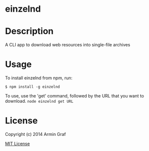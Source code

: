 einzelnd
=============

# Description

A CLI app to download web resources into single-file archives

# Usage

To install einzelnd from npm, run:

```
$ npm install -g einzelnd
```

To use, use the 'get' command, followed by the URL that you want to download.
```node einzelnd get URL```

# License

Copyright (c) 2014 Armin Graf

[MIT License](http://en.wikipedia.org/wiki/MIT_License)
